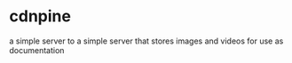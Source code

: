 # cdnpine
a simple server to a simple server that stores images and videos for use as documentation
